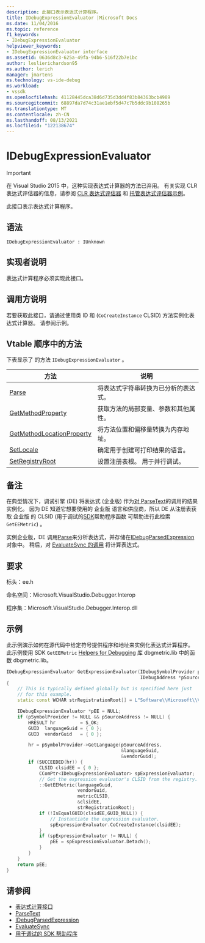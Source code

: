 ```yaml
---
description: 此接口表示表达式计算程序。
title: IDebugExpressionEvaluator |Microsoft Docs
ms.date: 11/04/2016
ms.topic: reference
f1_keywords:
- IDebugExpressionEvaluator
helpviewer_keywords:
- IDebugExpressionEvaluator interface
ms.assetid: 0636d8c3-625a-49fa-94b6-516f22b7e1bc
author: leslierichardson95
ms.author: lerich
manager: jmartens
ms.technology: vs-ide-debug
ms.workload:
- vssdk
ms.openlocfilehash: 41128445dca38d6d735d3dd4f83b84363bcb4989
ms.sourcegitcommit: 68897da7d74c31ae1ebf5d47c7b5ddc9b108265b
ms.translationtype: MT
ms.contentlocale: zh-CN
ms.lasthandoff: 08/13/2021
ms.locfileid: "122138674"
---
```

# <a name="idebugexpressionevaluator"></a>IDebugExpressionEvaluator
> [!IMPORTANT]
> 在 Visual Studio 2015 中，这种实现表达式计算器的方法已弃用。 有关实现 CLR 表达式评估器的信息，请参阅 [CLR 表达式评估器](https://github.com/Microsoft/ConcordExtensibilitySamples/wiki/CLR-Expression-Evaluators) 和 [托管表达式评估器示例](https://github.com/Microsoft/ConcordExtensibilitySamples/wiki/Managed-Expression-Evaluator-Sample)。

此接口表示表达式计算程序。

## <a name="syntax"></a>语法

```
IDebugExpressionEvaluator : IUnknown
```

## <a name="notes-for-implementers"></a>实现者说明
表达式计算程序必须实现此接口。

## <a name="notes-for-callers"></a>调用方说明
若要获取此接口，请通过使用类 ID 和 (`CoCreateInstance` CLSID) 方法实例化表达式计算器。 请参阅示例。

## <a name="methods-in-vtable-order"></a>Vtable 顺序中的方法
下表显示了 的方法 `IDebugExpressionEvaluator` 。

|方法|说明|
|------------|-----------------|
|[Parse](../../../extensibility/debugger/reference/idebugexpressionevaluator-parse.md)|将表达式字符串转换为已分析的表达式。|
|[GetMethodProperty](../../../extensibility/debugger/reference/idebugexpressionevaluator-getmethodproperty.md)|获取方法的局部变量、参数和其他属性。|
|[GetMethodLocationProperty](../../../extensibility/debugger/reference/idebugexpressionevaluator-getmethodlocationproperty.md)|将方法位置和偏移量转换为内存地址。|
|[SetLocale](../../../extensibility/debugger/reference/idebugexpressionevaluator-setlocale.md)|确定用于创建可打印结果的语言。|
|[SetRegistryRoot](../../../extensibility/debugger/reference/idebugexpressionevaluator-setregistryroot.md)|设置注册表根。 用于并行调试。|

## <a name="remarks"></a>备注
在典型情况下，调试引擎 (DE) 将表达式 (企业版) 作为[对 ParseText](../../../extensibility/debugger/reference/idebugexpressioncontext2-parsetext.md)的调用的结果实例化。 因为 DE 知道它想要使用的 企业版 语言和供应商，所以 DE 从注册表获取 企业版 的 CLSID (用于调试的[SDK](../../../extensibility/debugger/reference/sdk-helpers-for-debugging.md)帮助程序函数 可帮助进行此检索 `GetEEMetric`) 。

实例企业版，DE 调用[Parse](../../../extensibility/debugger/reference/idebugexpressionevaluator-parse.md)来分析表达式，并存储在[IDebugParsedExpression](../../../extensibility/debugger/reference/idebugparsedexpression.md)对象中。 稍后，对 [EvaluateSync 的调用](../../../extensibility/debugger/reference/idebugparsedexpression-evaluatesync.md) 将计算表达式。

## <a name="requirements"></a>要求
标头：ee.h

命名空间：Microsoft.VisualStudio.Debugger.Interop

程序集：Microsoft.VisualStudio.Debugger.Interop.dll

## <a name="example"></a>示例
此示例演示如何在源代码中给定符号提供程序和地址来实例化表达式计算程序。 此示例使用 SDK `GetEEMetric` [Helpers for Debugging](../../../extensibility/debugger/reference/sdk-helpers-for-debugging.md) 库 dbgmetric.lib 中的函数 dbgmetric.lib。

```cpp
IDebugExpressionEvaluator GetExpressionEvaluator(IDebugSymbolProvider pSymbolProvider,
                                                 IDebugAddress *pSourceAddress)
{
    // This is typically defined globally but is specified here just
    // for this example.
    static const WCHAR strRegistrationRoot[] = L"Software\\Microsoft\\VisualStudio\\8.0Exp";

    IDebugExpressionEvaluator *pEE = NULL;
    if (pSymbolProvider != NULL && pSourceAddress != NULL) {
        HRESULT hr         = S_OK;
        GUID  languageGuid = { 0 };
        GUID  vendorGuid   = { 0 };

        hr = pSymbolProvider->GetLanguage(pSourceAddress,
                                          &languageGuid,
                                          &vendorGuid);
        if (SUCCEEDED(hr)) {
            CLSID clsidEE = { 0 };
            CComPtr<IDebugExpressionEvaluator> spExpressionEvaluator;
            // Get the expression evaluator's CLSID from the registry.
            ::GetEEMetric(languageGuid,
                          vendorGuid,
                          metricCLSID,
                          &clsidEE,
                          strRegistrationRoot);
            if (!IsEqualGUID(clsidEE,GUID_NULL)) {
                // Instantiate the expression evaluator.
                spExpressionEvaluator.CoCreateInstance(clsidEE);
            }
            if (spExpressionEvaluator != NULL) {
                pEE = spExpressionEvaluator.Detach();
            }
        }
    }
    return pEE;
}
```

## <a name="see-also"></a>请参阅
- [表达式计算接口](../../../extensibility/debugger/reference/expression-evaluation-interfaces.md)
- [ParseText](../../../extensibility/debugger/reference/idebugexpressioncontext2-parsetext.md)
- [IDebugParsedExpression](../../../extensibility/debugger/reference/idebugparsedexpression.md)
- [EvaluateSync](../../../extensibility/debugger/reference/idebugparsedexpression-evaluatesync.md)
- [用于调试的 SDK 帮助程序](../../../extensibility/debugger/reference/sdk-helpers-for-debugging.md)
